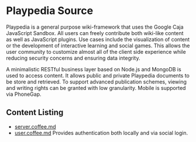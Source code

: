 # Playpedia Source

Playpedia is a general purpose wiki-framework that uses the Google Caja JavaScript Sandbox. All users can freely contribute both wiki-like content as well as JavaScript plugins. Use cases include the visualization of content or the development of interactive learning and social games. This allows the user community to customize almost all of the client side experience while reducing security concerns and ensuring data integrity.

A minimalistic RESTful business layer based on Node.js and MongoDB is used to access content. It allows public and private Playpedia documents to be store and retrieved. To support advanced publication schemes, viewing and writing rights can be granted with low granularity. Mobile is supported via PhoneGap. 

## Content Listing

- [server.coffee.md](./server.coffee.md) 
- [user.coffee.md](./user.coffee.md) Provides authentication both locally and via social login. 


